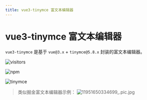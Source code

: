 ```yaml
---
title: vue3-tinymce 富文本编辑器
---
```


# vue3-tinymce 富文本编辑器

`vue3-tinymce` 是基于 `vue@3.x` + `tinymce@5.8.x` 封装的富文本编辑器。

![visitors](https://visitor-badge.laobi.icu/badge?page_id=jsdawn.vue3-tinymce)

![npm](https://img.shields.io/npm/dt/@jsdawn/vue3-tinymce?label=vue3-tinymce&logo=npm)

![tinymce](https://img.shields.io/badge/tinymce-%5E5.8.2-blue)

> 类似掘金富文本编辑器示例：
> ![11951650334699_.pic.jpg](https://p6-juejin.byteimg.com/tos-cn-i-k3u1fbpfcp/6d8d30677bdc4cbf91a383c20823feee~tplv-k3u1fbpfcp-watermark.image?)
